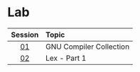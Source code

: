 # Lab

|  Session  | Topic                   |
| :-------: | :---------------------- |
| [01](01/) | GNU Compiler Collection |
| [02](02/) | Lex - Part 1            |
